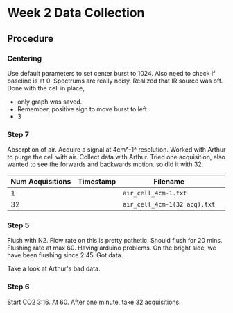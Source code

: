 # Week 2 Data Collection



## Procedure

### Centering

Use default parameters to set center burst to 1024. Also need to check if baseline is at 0. Spectrums are really noisy. Realized that IR source was off. Done with the cell in place, 

-   only graph was saved. 
-   Remember, positive sign to move burst to left
-   3

### Step 7

Absorption of air. Acquire a signal at 4cm^-1^ resolution. Worked with Arthur to purge the cell with air. Collect data with Arthur. Tried one acquisition, also wanted to see the forwards and backwards motion. so did it with 32. 

| Num Acquisitions | Timestamp | Filename                         |      |
| ---------------- | --------- | -------------------------------- | ---- |
| 1                |           | ```air_cell_4cm-1.txt```         |      |
| 32               |           | ```air_cell_4cm-1(32 acq).txt``` |      |

### Step 5

Flush with N2. Flow rate on this is pretty pathetic. Should flush for 20 mins. Flushing rate at max 60. Having arduino problems. On the bright side, we have been flushing since 2:45. Got data. 



Take a look at Arthur's bad data. 



### Step 6

Start CO2 3:16. At 60. After one minute, take 32 acquisitions. 


